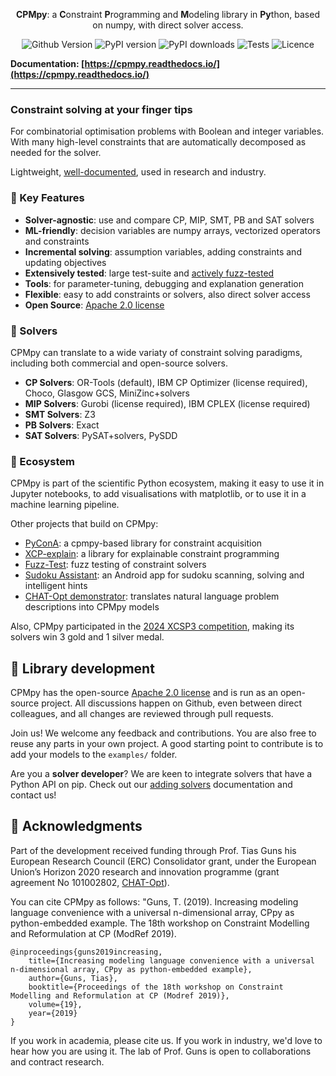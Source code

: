 <p align="center">
    <b>CPMpy</b>: a <b>C</b>onstraint <b>P</b>rogramming and <b>M</b>odeling library in <b>Py</b>thon, based on numpy, with direct solver access.
</p>

<div align="center">

![Github Version](https://img.shields.io/github/v/release/CPMpy/cpmpy?label=Github%20Release&logo=github)
![PyPI version](https://img.shields.io/pypi/v/cpmpy?color=blue&label=Pypi%20version&logo=pypi&logoColor=white)
![PyPI downloads](https://img.shields.io/pypi/dm/cpmpy?label=Pypi%20Downloads&logo=pypi&logoColor=white)
![Tests](https://github.com/CPMpy/cpmpy/actions/workflows/python-test.yml/badge.svg)
![Licence](https://img.shields.io/github/license/CPMpy/cpmpy?label=Licence)
</div>


**Documentation: [https://cpmpy.readthedocs.io/](https://cpmpy.readthedocs.io/)**

---

### Constraint solving at your finger tips

For combinatorial optimisation problems with Boolean and integer variables. With many high-level constraints that are automatically decomposed as needed for the solver.

Lightweight, [well-documented](https://cpmpy.readthedocs.io/), used in research and industry. 

### 🔑 Key Features

* **Solver-agnostic**: use and compare CP, MIP, SMT, PB and SAT solvers
* **ML-friendly**: decision variables are numpy arrays, vectorized operators and constraints
* **Incremental solving**: assumption variables, adding constraints and updating objectives
* **Extensively tested**: large test-suite and [actively fuzz-tested](https://github.com/CPMpy/fuzz-test)
* **Tools**: for parameter-tuning, debugging and explanation generation
* **Flexible**: easy to add constraints or solvers, also direct solver access
* **Open Source**: [Apache 2.0 license](https://github.com/cpmpy/cpmpy/blob/master/LICENSE)

### 🔩 Solvers

CPMpy can translate to a wide variaty of constraint solving paradigms, including both commercial and open-source solvers.

* **CP Solvers**: OR-Tools (default), IBM CP Optimizer (license required), Choco, Glasgow GCS, MiniZinc+solvers
* **MIP Solvers**: Gurobi (license required), IBM CPLEX (license required)
* **SMT Solvers**: Z3
* **PB Solvers**: Exact
* **SAT Solvers**: PySAT+solvers, PySDD

### 🌳 Ecosystem

CPMpy is part of the scientific Python ecosystem, making it easy to use it in Jupyter notebooks, to add visualisations with matplotlib, or to use it in a machine learning pipeline.

Other projects that build on CPMpy:
* [PyConA](https://github.com/CPMpy/pyconA): a cpmpy-based library for constraint acquisition
* [XCP-explain](https://github.com/CPMpy/XCP-explain): a library for explainable constraint programming
* [Fuzz-Test](https://github.com/CPMpy/fuzz-test): fuzz testing of constraint solvers
* [Sudoku Assistant](https://sudoku-assistant.cs.kuleuven.be): an Android app for sudoku scanning, solving and intelligent hints
* [CHAT-Opt demonstrator](https://chatopt.cs.kuleuven.be): translates natural language problem descriptions into CPMpy models

Also, CPMpy participated in the [2024 XCSP3 competition](https://www.xcsp.org/competitions/), making its solvers win 3 gold and 1 silver medal.

## 🔧 Library development

CPMpy has the open-source [Apache 2.0 license]( https://github.com/cpmpy/cpmpy/blob/master/LICENSE) and is run as an open-source project. All discussions happen on Github, even between direct colleagues, and all changes are reviewed through pull requests. 

Join us! We welcome any feedback and contributions. You are also free to reuse any parts in your own project. A good starting point to contribute is to add your models to the `examples/` folder.

Are you a **solver developer**? We are keen to integrate solvers that have a Python API on pip. Check out our [adding solvers](https://cpmpy.readthedocs.io/en/latest/adding_solver.html) documentation and contact us!

## 🙏 Acknowledgments

Part of the development received funding through Prof. Tias Guns his European Research Council (ERC) Consolidator grant, under the European Union’s Horizon 2020 research and innovation programme (grant agreement No 101002802, [CHAT-Opt](https://people.cs.kuleuven.be/~tias.guns/chat-opt.html)).

You can cite CPMpy as follows: "Guns, T. (2019). Increasing modeling language convenience with a universal n-dimensional array, CPpy as python-embedded example. The 18th workshop on Constraint Modelling and Reformulation at CP (ModRef 2019).

```
@inproceedings{guns2019increasing,
    title={Increasing modeling language convenience with a universal n-dimensional array, CPpy as python-embedded example},
    author={Guns, Tias},
    booktitle={Proceedings of the 18th workshop on Constraint Modelling and Reformulation at CP (Modref 2019)},
    volume={19},
    year={2019}
}
```

If you work in academia, please cite us. If you work in industry, we'd love to hear how you are using it. The lab of Prof. Guns is open to collaborations and contract research.
